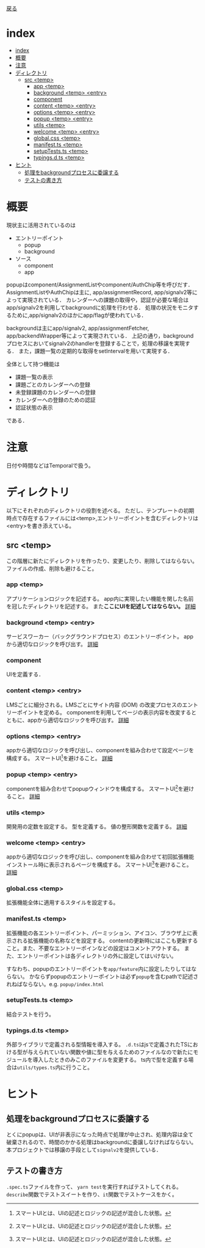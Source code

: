 [戻る](../README.md)

# index

- [index](#index)
- [概要](#概要)
- [注意](#注意)
- [ディレクトリ](#ディレクトリ)
  - [src \<temp\>](#src-temp)
    - [app \<temp\>](#app-temp)
    - [background \<temp\> \<entry\>](#background-temp-entry)
    - [component](#component)
    - [content \<temp\> \<entry\>](#content-temp-entry)
    - [options \<temp\> \<entry\>](#options-temp-entry)
    - [popup \<temp\> \<entry\>](#popup-temp-entry)
    - [utils \<temp\>](#utils-temp)
    - [welcome \<temp\> \<entry\>](#welcome-temp-entry)
    - [global.css \<temp\>](#globalcss-temp)
    - [manifest.ts \<temp\>](#manifestts-temp)
    - [setupTests.ts \<temp\>](#setupteststs-temp)
    - [typings.d.ts \<temp\>](#typingsdts-temp)
- [ヒント](#ヒント)
  - [処理をbackgroundプロセスに委譲する](#処理をbackgroundプロセスに委譲する)
  - [テストの書き方](#テストの書き方)

# 概要

現状主に活用されているのは

- エントリーポイント
  - popup
  - background
- ソース
  - component
  - app

popupはcomponent/AssignmentListやcomponent/AuthChip等を呼びだす．
AssignmentListやAuthChipは主に, app/assignmentRecord, app/signalv2等によって実現されている．
カレンダーへの課題の取得や，認証が必要な場合はapp/signalv2を利用してbackgroundに処理を行わせる．
処理の状況をモニタするために,app/signalv2のほかにapp/flagが使われている．

backgroundは主にapp/signalv2, app/assignmentFetcher, app/backendWrapper等によって実現されている．
上記の通り，backgroundプロセスにおいてsignalv2のhandlerを登録することで，処理の移譲を実現する．
また，課題一覧の定期的な取得をsetIntervalを用いて実現する．

全体として持つ機能は

- 課題一覧の表示
- 課題ごとのカレンダーへの登録
- 未登録課題のカレンダーへの登録
- カレンダーへの登録のための認証
- 認証状態の表示

である．

# 注意

日付や時間などはTemporalで扱う。

# ディレクトリ

以下にそれぞれのディレクトリの役割を述べる。
ただし、テンプレートの初期時点で存在するファイルには\<temp\>,エントリーポイントを含むディレクトリは\<entry\>を書き添えている。

## src \<temp\>

この階層に新たにディレクトリを作ったり、変更したり、削除してはならない。
ファイルの作成、削除も避けること。

### app \<temp\>

アプリケーションロジックを記述する。
app内に実現したい機能を関した名前を冠したディレクトリを記述する。
また**ここにUIを記述してはならない。**
[詳細](./app/README.md)

### background \<temp\> \<entry\>

サービスワーカー（バックグラウンドプロセス）のエントリーポイント。
appから適切なロジックを呼び出す。
[詳細](./background/README.md)

### component

UIを定義する．

### content \<temp\> \<entry\>

LMSごとに細分される。LMSごとにサイト内容 (DOM) の改変プロセスのエントリーポイントを定める。
componentを利用してページの表示内容を改変するとともに、appから適切なロジックを呼び出す。
[詳細](./content/README.md)

### options \<temp\> \<entry\>

appから適切なロジックを呼び出し、componentを組み合わせて設定ページを構成する。
スマートUI[^1]を避けること。
[詳細](./options/README.md)

### popup \<temp\> \<entry\>

componentを組み合わせてpopupウィンドウを構成する。
スマートUI[^1]を避けること。
[詳細](./popup/README.md)

### utils \<temp\>

開発用の定数を設定する。
型を定義する。
値の整形関数を定義する。
[詳細](./utils/README.md)

### welcome \<temp\> \<entry\>

appから適切なロジックを呼び出し、componentを組み合わせて初回拡張機能インストール時に表示されるページを構成する。
スマートUI[^1]を避けること。
[詳細](./welcome/README.md)

### global.css \<temp\>

拡張機能全体に適用するスタイルを設定する。

### manifest.ts \<temp\>

拡張機能の各エントリーポイント、パーミッション、アイコン、ブラウザ上に表示される拡張機能の名称などを設定する。
contentの更新時にはここも更新すること。また、不要なエントリーポインなどの設定はコメントアウトする。
また、エントリーポイントは各ディレクトリの外に設定してはいけない。

すなわち、popupのエントリーポイントを`app/feature`内に設定したりしてはならない。
かならずpopupのエントリーポイントは必ず`popup`を含むpathで記述されねばならない。e.g. `popup/index.html`

### setupTests.ts \<temp\>

結合テストを行う。

### typings.d.ts \<temp\>

外部ライブラリで定義される型情報を導入する。
`.d.ts`はjsで定義されたTSにおける型が与えられていない関数や値に型を与えるためのファイルなので新たにモジュールを導入したときのみこのファイルを変更する。
ts内で型を定義する場合は`utils/types.ts`内に行うこと。

[^1]: スマートUIとは、UIの記述とロジックの記述が混合した状態。

# ヒント

## 処理をbackgroundプロセスに委譲する

とくにpopupは、UIが非表示になった時点で処理が中止され、処理内容は全て破棄されるので、時間のかかる処理はbackgroundに委譲しなければならない。
本プロジェクトでは移譲の手段として`signalv2`を提供している．

## テストの書き方

`.spec.ts`ファイルを作って、
`yarn test`を実行すればテストしてくれる。
`describe`関数でテストスイートを作り、`it`関数でテストケースをかく。

